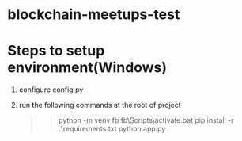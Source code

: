 # blockchain-meetups-test

# Steps to setup environment(Windows)

1. configure config.py

2. run the following commands at the root of project
   >>python -m venv fb
   >>fb\Scripts\activate.bat
   >>pip install -r .\requirements.txt
   >>python app.py
